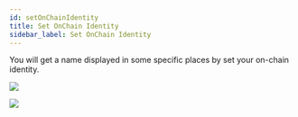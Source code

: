 ```yaml
---
id: setOnChainIdentity
title: Set OnChain Identity
sidebar_label: Set OnChain Identity
---
```


You will get a name displayed in some specific places by set your on-chain identity.

![](https://crust-data.oss-cn-shanghai.aliyuncs.com/wiki/profitark/setting.png)

![](https://crust-data.oss-cn-shanghai.aliyuncs.com/wiki/profitark/naming.jpeg)